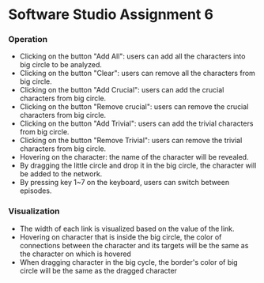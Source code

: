 # Software Studio Assignment 6

### Operation
+ Clicking on the button "Add All": users can add all the characters into big circle to be analyzed.
+ Clicking on the button "Clear": users can remove all the characters from big circle.
+ Clicking on the button "Add Crucial": users can add the crucial characters from big circle.
+ Clicking on the button "Remove crucial": users can remove the crucial characters from big circle.
+ Clicking on the button "Add Trivial": users can add the trivial characters from big circle.
+ Clicking on the button "Remove Trivial": users can remove the trivial characters from big circle.
+ Hovering on the character: the name of the character will be revealed. 
+ By dragging the little circle and drop it in the big circle, the character will be added to the network.
+ By pressing key 1~7 on the keyboard, users can switch between episodes.


### Visualization
+ The width of each link is visualized based on the value of the link.
+ Hovering on character that is inside the big circle, the color of connections between the character and its targets will be the same as the character on which is hovered 
+ When dragging character in the big cycle, the border's color of big circle will be the same as the dragged character

